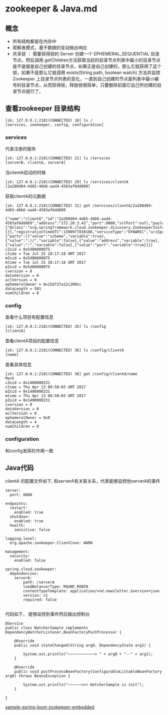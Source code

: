 # zookeeper & Java.md

## 概念

- 所有结构都是在内存中
- 观察者模式，基于数据的变动做出响应
- 共享锁 ： 需要获得锁的 Server 创建一个 EPHEMERAL_SEQUENTIAL 目录节点，然后调用 getChildren方法获取当前的目录节点列表中最小的目录节点是不是就是自己创建的目录节点，如果正是自己创建的，那么它就获得了这个锁，如果不是那么它就调用 exists(String path, boolean watch) 方法并监控 Zookeeper 上目录节点列表的变化，一直到自己创建的节点是列表中最小编号的目录节点，从而获得锁，释放锁很简单，只要删除前面它自己所创建的目录节点就行了。

## 查看zookeeper 目录结构

```
[zk: 127.0.0.1:2181(CONNECTED) 18] ls /
[services, zookeeper, config, configuration]

```


### services

代表注册的服务

```
[zk: 127.0.0.1:2181(CONNECTED) 21] ls /services
[serverB, clientA, serverA]
```

当clientA启动的时候
```
[zk: 127.0.0.1:2181(CONNECTED) 29] ls /services/clientA
[2a280d84-4d65-46b6-aad4-4583af6dd809]
```

获取clientA的元数据
```
[zk: 127.0.0.1:2181(CONNECTED) 31] get /services/clientA/2a280d84-4d65-46b6-aad4-4583af6dd809

{"name":"clientA","id":"2a280d84-4d65-46b6-aad4-4583af6dd809","address":"172.20.3.42","port":8080,"sslPort":null,"payload":{"@class":"org.springframework.cloud.zookeeper.discovery.ZookeeperInstance","id":"clientA:8080","name":"clientA","metadata":{}},"registrationTimeUTC":1500977838186,"serviceType":"DYNAMIC","uriSpec":{"parts":[{"value":"scheme","variable":true},{"value":"://","variable":false},{"value":"address","variable":true},{"value":":","variable":false},{"value":"port","variable":true}]}}
cZxid = 0x5d00000075
ctime = Tue Jul 25 10:17:18 GMT 2017
mZxid = 0x5d00000075
mtime = Tue Jul 25 10:17:18 GMT 2017
pZxid = 0x5d00000075
cversion = 0
dataVersion = 0
aclVersion = 0
ephemeralOwner = 0x15d727a12c2001c
dataLength = 501
numChildren = 0
```

### config

查看什么项目有配置信息
```
[zk: 127.0.0.1:2181(CONNECTED) 35] ls /config
[clientA]
```

查看clientA项目的配置信息
```
[zk: 127.0.0.1:2181(CONNECTED) 36] ls /config/clientA
[name]
```

查看具体信息
```
[zk: 127.0.0.1:2181(CONNECTED) 38] get /config/clientA/name
Mark
cZxid = 0x1400000231
ctime = Thu Apr 13 08:50:03 GMT 2017
mZxid = 0x1400000231
mtime = Thu Apr 13 08:50:03 GMT 2017
pZxid = 0x1400000231
cversion = 0
dataVersion = 0
aclVersion = 0
ephemeralOwner = 0x0
dataLength = 4
numChildren = 0
```

### configuration

和config发挥的作用一致

## Java代码

clientA 的配置文件如下, 和serverA有关联关系，代表能够监控他serverA的事件
```
server:
  port: 8080

endpoints:
  restart:
    enabled: true
  shutdown:
    enabled: true
  health:
    sensitive: false

logging.level:
  org.apache.zookeeper.ClientCnxn: WARN

management:
  security:
    enabled: false

spring.cloud.zookeeper:
  dependencies:
    serverA:
        path: /serverA
        loadBalancerType: ROUND_ROBIN
        contentTypeTemplate: application/vnd.newsletter.$version+json
        version: v1
        required: false


```

代码如下， 能够监控到事件然后输出控制台
```
@Service
public class WatcherSample implements DependencyWatcherListener,BeanFactoryPostProcessor {

	@Override
	public void stateChanged(String arg0, DependencyState arg1) {

		System.out.println("~~~~~~~~~~~~> " + arg0 + "--" + arg1);
	}

	@Override
	public void postProcessBeanFactory(ConfigurableListableBeanFactory arg0) throws BeansException {
		
		System.out.println("~~~~~~>>> WatcherSample is init");
	}

}

```


[sample-spring-boot-zookeeper-embedded](https://github.com/alexbt/sample-spring-boot-zookeeper-embedded)
